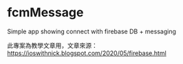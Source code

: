# fcmMessage
Simple app showing connect with firebase DB + messaging

此專案為教學文章用，文章來源：
https://ioswithnick.blogspot.com/2020/05/firebase.html
